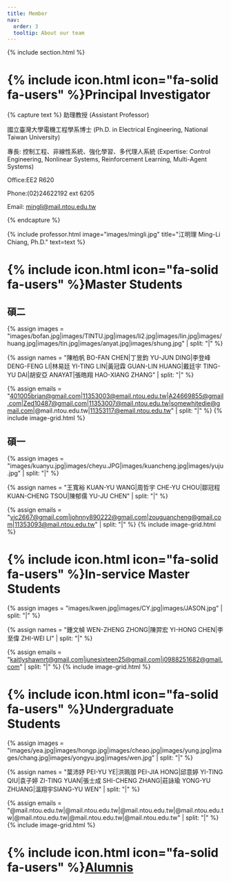 ```yaml
---
title: Member
nav:
  order: 3
  tooltip: About our team
---
```

{% include section.html %}
# {% include icon.html icon="fa-solid fa-users" %}Principal Investigator

{% capture text %}
助理教授
(Assistant Professor)  

國立臺灣大學電機工程學系博士
(Ph.D. in Electrical Engineering, National Taiwan University)  

專長:  控制工程、非線性系統、強化學習、多代理人系統 
(Expertise: Control Engineering, Nonlinear Systems, Reinforcement Learning, Multi-Agent Systems) 

Office:EE2 R620

Phone:(02)24622192 ext 6205  

Email: mingli@mail.ntou.edu.tw

{% endcapture %}

{%
  include professor.html
  image="images/mingli.jpg"
  title="江明理 Ming-Li Chiang, Ph.D."
  text=text
%}


<!-- section break -->
# {% include icon.html icon="fa-solid fa-users" %}​Master Students

## 碩二
{% assign images = "images/bofan.jpg|images/TINTU.jpg|images/li2.jpg|images/lin.jpg|images/huang.jpg|images/tin.jpg|images/anyat.jpg|images/shung.jpg" | split: "|" %}

{% assign names = "陳柏帆 BO-FAN CHEN|丁昱鈞 YU-JUN DING|李登峰 DENG-FENG LI|林易廷 YI-TING LIN|黃冠霖 GUAN-LIN HUANG|戴廷宇 TING-YU DAI|胡安亞 ANAYAT|張皓翔 HAO-XIANG ZHANG" | split: "|" %}

{% assign emails = "401005brian@gmail.com|11353003@email.ntou.edu.tw|A24669855@gmail.com|Zed10487@gmail.com|11353007@mail.ntou.edu.tw|somewhitedie@gmail.com|@mail.ntou.edu.tw|11353117@email.ntou.edu.tw" | split: "|" %}
{% include image-grid.html %}

## 碩一
{% assign images = "images/kuanyu.jpg|images/cheyu.JPG|images/kuancheng.jpg|images/yuju.jpg" | split: "|" %}

{% assign names = "王寬裕 KUAN-YU WANG|周哲宇 CHE-YU CHOU|鄒冠程 KUAN-CHENG TSOU|陳郁儒 YU-JU CHEN" | split: "|" %}

{% assign emails = "vic2667@gmail.com|johnny890222@gmail.com|zouguancheng@gmail.com|11353093@mail.ntou.edu.tw" | split: "|" %}
{% include image-grid.html %}
<!-- section break -->
# {% include icon.html icon="fa-solid fa-users" %}​In-service Master Students
{% assign images = "images/kwen.jpg|images/CY.jpg|images/JASON.jpg" | split: "|" %}

{% assign names = "鍾文幀 WEN-ZHENG ZHONG|陳羿宏 YI-HONG CHEN|李至偉 ZHI-WEI LI" | split: "|" %}

{% assign emails = "kaitlyshawnrt@gmail.com|junesixteen25@gmail.com|j0988251682@gmail.com" | split: "|" %}
{% include image-grid.html %}
<!-- section break -->
# {% include icon.html icon="fa-solid fa-users" %}Undergraduate Students

{% assign images = "images/yea.jpg|images/hongp.jpg|images/cheao.jpg|images/yung.jpg|images/chang.jpg|images/yongyu.jpg|images/wen.jpg" | split: "|" %}

{% assign names = "葉沛妤 PEI-YU YE|洪珮珈 PEI-JIA HONG|邱意婷 YI-TING QIU|袁子婷 ZI-TING YUAN|張士成 SHI-CHENG ZHANG|莊詠瑜 YONG-YU ZHUANG|溫翔宇SIANG-YU WEN" | split: "|" %}

{% assign emails = "@mail.ntou.edu.tw|@mail.ntou.edu.tw|@mail.ntou.edu.tw|@mail.ntou.edu.tw|@mail.ntou.edu.tw|@mail.ntou.edu.tw|@mail.ntou.edu.tw" | split: "|" %}
{% include image-grid.html %}
<!-- section break -->
# {% include icon.html icon="fa-solid fa-users" %}[Alumnis](/ntou-lcl/members/Alumni)

<!-- {% capture content %}


{% endcapture %}

{% include grid.html style="square" content=content %} -->

